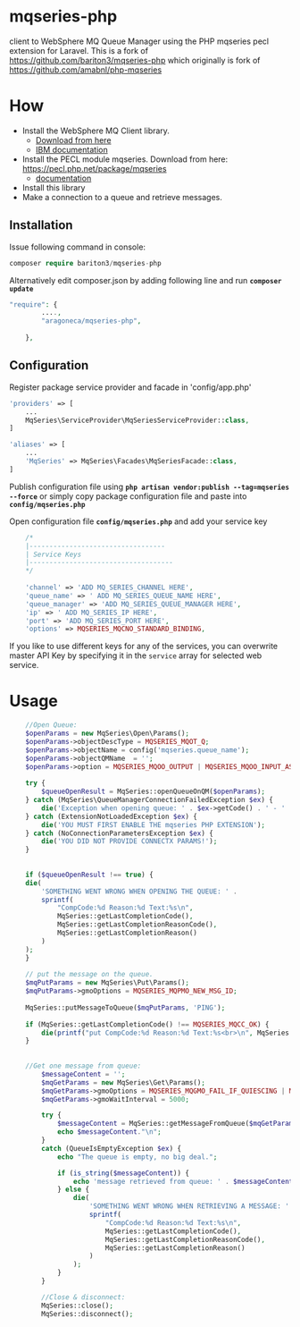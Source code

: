 # mqseries-php
client to WebSphere MQ Queue Manager using the PHP mqseries pecl extension for Laravel. This is a fork of https://github.com/bariton3/mqseries-php which originally is fork of https://github.com/amabnl/php-mqseries
# How

- Install the WebSphere MQ Client library. 
  - [Download from here](http://www-01.ibm.com/software/integration/wmq/clients/ "Download from here") 
  - [IBM documentation](http://www-01.ibm.com/support/knowledgecenter/SSFKSJ_7.1.0/com.ibm.mq.doc/zi00110_.htm "IBM Documentation")
- Install the PECL module mqseries. Download from here: https://pecl.php.net/package/mqseries
  - [documentation](http://www.php.net/mqseries) 
- Install this library
- Make a connection to a queue and retrieve messages.

Installation
------------

Issue following command in console:

```php
composer require bariton3/mqseries-php
```

Alternatively  edit composer.json by adding following line and run **`composer update`**
```php
"require": { 
		....,
		"aragoneca/mqseries-php",
	
	},
```

Configuration
------------

Register package service provider and facade in 'config/app.php'

```php
'providers' => [
    ...
    MqSeries\ServiceProvider\MqSeriesServiceProvider::class,
]

'aliases' => [
    ...
    'MqSeries' => MqSeries\Facades\MqSeriesFacade::class,
]
```


Publish configuration file using **`php artisan vendor:publish --tag=mqseries --force`** or simply copy package configuration file and paste into **`config/mqseries.php`**

Open configuration file **`config/mqseries.php`** and add your service key
```php
    /*
    |----------------------------------
    | Service Keys
    |------------------------------------
    */
    
    'channel' => 'ADD MQ_SERIES_CHANNEL HERE',
    'queue_name' => ' ADD MQ_SERIES_QUEUE_NAME HERE',
    'queue_manager' => 'ADD MQ_SERIES_QUEUE_MANAGER HERE',
    'ip' => ' ADD MQ_SERIES_IP HERE',
    'port' => 'ADD MQ_SERIES_PORT HERE',
    'options' => MQSERIES_MQCNO_STANDARD_BINDING,
```

If you like to use different keys for any of the services, you can overwrite master API Key by specifying it in the `service` array for selected web service. 

# Usage

```php	
	//Open Queue:
	$openParams = new MqSeries\Open\Params();
	$openParams->objectDescType = MQSERIES_MQOT_Q;
	$openParams->objectName = config('mqseries.queue_name');
	$openParams->objectQMName  = '';
	$openParams->option = MQSERIES_MQOO_OUTPUT | MQSERIES_MQOO_INPUT_AS_Q_DEF | MQSERIES_MQOO_FAIL_IF_QUIESCING;
	
	try {
		$queueOpenResult = MqSeries::openQueueOnQM($openParams);
	} catch (MqSeries\QueueManagerConnectionFailedException $ex) {
		die('Exception when opening queue: ' . $ex->getCode() . ' - ' . $ex->getMessage());
	} catch (ExtensionNotLoadedException $ex) {
		die('YOU MUST FIRST ENABLE THE mqseries PHP EXTENSION');
	} catch (NoConnectionParametersException $ex) {
		die('YOU DID NOT PROVIDE CONNECTX PARAMS!');
	}
	
	
	if ($queueOpenResult !== true) {
	die(
	    'SOMETHING WENT WRONG WHEN OPENING THE QUEUE: ' .
	    sprintf(
	        "CompCode:%d Reason:%d Text:%s\n",
	        MqSeries::getLastCompletionCode(),
	        MqSeries::getLastCompletionReasonCode(),
	        MqSeries::getLastCompletionReason()
	    )
	);
	}
	
	// put the message on the queue.
	$mqPutParams = new MqSeries\Put\Params();
	$mqPutParams->gmoOptions = MQSERIES_MQPMO_NEW_MSG_ID;
	
	MqSeries::putMessageToQueue($mqPutParams, 'PING');
	
	if (MqSeries::getLastCompletionCode() !== MQSERIES_MQCC_OK) {
		die(printf("put CompCode:%d Reason:%d Text:%s<br>\n", MqSeries::getLastCompletionCode(), MqSeries::etLastCompletionReasonCode(), MqSeries::getLastCompletionReason()));
	}
	
	
	//Get one message from queue:
        $messageContent = '';
        $mqGetParams = new MqSeries\Get\Params();
        $mqGetParams->gmoOptions = MQSERIES_MQGMO_FAIL_IF_QUIESCING | MQSERIES_MQGMO_WAIT | MQSERIES_MQGMO_CONVERT;
        $mqGetParams->gmoWaitInterval = 5000;

        try {
            $messageContent = MqSeries::getMessageFromQueue($mqGetParams);
            echo $messageContent."\n";
        }
        catch (QueueIsEmptyException $ex) {
            echo "The queue is empty, no big deal.";

            if (is_string($messageContent)) {
                echo 'message retrieved from queue: ' . $messageContent;
            } else {
                die(
                    'SOMETHING WENT WRONG WHEN RETRIEVING A MESSAGE: ' .
                    sprintf(
                        "CompCode:%d Reason:%d Text:%s\n",
                        MqSeries::getLastCompletionCode(),
                        MqSeries::getLastCompletionReasonCode(),
                        MqSeries::getLastCompletionReason()
                    )
                );
            }
        }

        //Close & disconnect:
        MqSeries::close();
        MqSeries::disconnect();
```

